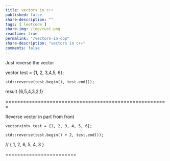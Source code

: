 ```yaml
---
title: vectors in c++
published: false
share-description: ""
tags: [ leetcode ]
share-img: /img/rust.png
readtime: true
permalink: "/vectors-in-cpp"
share-description: "vectors in c++"
comments: false
---
```



Just reverse the vector

vector<int> test = {1, 2, 3,4,5, 6};

    std::reverse(test.begin(), test.end());

result {6,5,4,3,2,1}

=======================================================

Reverse vector in part from front


    vector<int> test = {1, 2, 3, 4, 5, 6};

    std::reverse(test.begin() + 2, test.end());

//    { 1, 2, 6, 5, 4, 3 }

========================